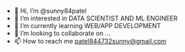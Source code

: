 - 👋 Hi, I’m @sunny84patel
- 👀 I’m interested in DATA SCIENTIST AND ML ENGINEER
- 🌱 I’m currently learning WEB/APP DEVELOPMENT
- 💞️ I’m looking to collaborate on ...
- 📫 How to reach me patel844732sunny@gmail.com

<!---
sunny84patel/sunny84patel is a ✨ special ✨ repository because its `README.md` (this file) appears on your GitHub profile.
You can click the Preview link to take a look at your changes.
--->
